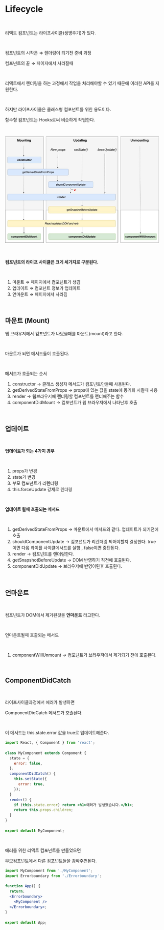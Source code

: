 # Lifecycle

<br>

리액트 컴포넌트는 라이프사이클(생명주기)가 있다.

<br>

컴포넌트의 시작은 ⇒ 렌더링이 되기전 준비 과정

컴포넌트의 끝 ⇒ 페이지에서 사라질때

<br>

리액트에서 렌더링을 하는 과정에서 작업을 처리해야할 수 있기 때문에 이러한 API를 지원한다.

<br>

하지만 라이프사이클은 클래스형 컴포넌트를 위한 용도이다.

함수형 컴포넌트는 Hooks로써 비슷하게 작업한다.

<br>

![Lifecycle](../Images/LifeCycle/Lifecycle.png)

<br>

**컴포넌트의 라이프 사이클은 크게 세가지로 구분된다.**

<br>

1. 마운트 ⇒ 페이지에서 컴포넌트가 생김
2. 업데이트 ⇒ 컴포넌트 정보가 업데이트
3. 언마운트 ⇒ 페이지에서 사라짐

<br>

## 마운트 (Mount)

웹 브라우저에서 컴포넌트가 나탔을때를 마운트(mount)라고 한다.

<br>

마운트가 되면 메서드들이 호출된다.

<br>

메서드가 호출되는 순서

1. constructor → 클래스 생성자 메서드가 컴포넌트만들때 사용된다.
2. getDerivedStateFromProps → props에 있는 값을 state에 동기화 시킬때 사용
3. render → 웹브라우저에 렌더링할 컴포넌트를 랜더해주는 함수
4. componentDidMount → 컴포넌트가 웹 브라우저에서 나타난후 호출

<br>

## 업데이트

<br>

**업데이트가 되는 4가지 경우**

<br>

1. props가 변경
2. state가 변경
3. 부모 컴포넌트가 리렌더링
4. this.forceUpdate 강제로 렌더링

<br>

**업데이트 될때 호출되는 메서드**

<br>

1. getDerivedStateFromProps → 마운트에서 메서드와 같다. 업데이트가 되기전에 호출
2. shouldComponentUpdate → 컴포넌트가 리렌더링 되어야할지 결정한다. true이면 다음 라이플 사이클메서드를 실행 , false이면 중단된다.
3. render → 컴포넌트를 렌더링한다.
4. getSnapshotBeforeUpdate → DOM 반영하기 직전에 호출된다.
5. componentDidUpdate → 브라우저에 반영이된후 호출된다.

<br>

## 언마운트

<br>

컴포넌트가 DOM에서 제거된것을 **언마운트** 라고한다.

<br>

언마운트될때 호출되는 메서드

<br>

1. componentWillUnmount → 컴포넌트가 브라우저에서 제거되기 전에 호출된다.

<br>

## ComponentDidCatch

<br>

라이프사이클과정에서 에러가 발생하면

ComponentDidCatch 메서드가 호출된다.

<br>

이 메서드는 this.state.error 값을 true로 업데이트해준다.

```jsx
import React, { Component } from 'react';

class MyComponent extends Component {
  state = {
    error: false,
  };
  componentDidCatch() {
    this.setState({
      error: true,
    });
  }
  render() {
    if (this.state.error) return <h1>에러가 발생했습니다.</h1>;
    return this.props.children;
  }
}

export default MyComponent;
```

<br>

에러를 위한 리액트 컴포넌트를 만들었으면 

부모컴포넌트에서 다른 컴포넌트들을 감싸주면된다.

```jsx
import MyComponent from './MyComponent';
import Errorboundary from './Errorboundary';

function App() {
  return;
  <Errorboundary>
    <MyComponent />
  </Errorboundary>;
}

export default App;
```